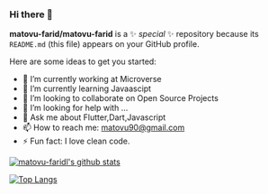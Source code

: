 ### Hi there 👋


**matovu-farid/matovu-farid** is a ✨ _special_ ✨ repository because its `README.md` (this file) appears on your GitHub profile.

Here are some ideas to get you started:

- 🔭 I’m currently working at Microverse
- 🌱 I’m currently learning Javaascipt
- 👯 I’m looking to collaborate on Open Source Projects
- 🤔 I’m looking for help with ...
- 💬 Ask me about Flutter,Dart,Javascript
- 📫 How to reach me: matovu90@gmail.com
- ⚡ Fun fact: I love clean code.

[![matovu-faridl's github stats](https://github-readme-stats.vercel.app/api?username=matovu-farid&show_icons=true&theme=radical)](https://github.com/matovu-farid/github-readme-stats)





[![Top Langs](https://github-readme-stats.vercel.app/api/top-langs/?username=matovu-farid&show_icons=true&theme=radical&layout=compact)](https://github.com/matovu-farid/github-readme-stats)

